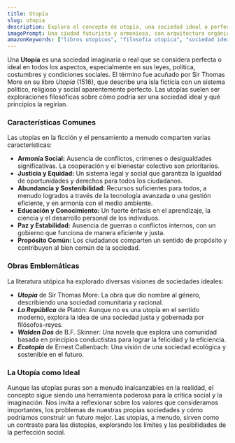 ```yaml
---
title: Utopía
slug: utopia
description: Explora el concepto de utopía, una sociedad ideal o perfecta en todos los aspectos, y su representación en la literatura y el pensamiento.
imagePrompt: Una ciudad futurista y armoniosa, con arquitectura orgánica, jardines exuberantes y personas interactuando pacíficamente, en una atmósfera luminosa y esperanzadora.
amazonKeywords: ["libros utopicos", "filosofia utopica", "sociedad ideal", "novelas utopicas", "pensamiento utopico"]
---
```


Una **Utopía** es una sociedad imaginaria o real que se considera perfecta o ideal en todos los aspectos, especialmente en sus leyes, política, costumbres y condiciones sociales. El término fue acuñado por Sir Thomas More en su libro *Utopía* (1516), que describe una isla ficticia con un sistema político, religioso y social aparentemente perfecto. Las utopías suelen ser exploraciones filosóficas sobre cómo podría ser una sociedad ideal y qué principios la regirían.

### Características Comunes

Las utopías en la ficción y el pensamiento a menudo comparten varias características:

*   **Armonía Social:** Ausencia de conflictos, crímenes o desigualdades significativas. La cooperación y el bienestar colectivo son prioritarios.
*   **Justicia y Equidad:** Un sistema legal y social que garantiza la igualdad de oportunidades y derechos para todos los ciudadanos.
*   **Abundancia y Sostenibilidad:** Recursos suficientes para todos, a menudo logrados a través de la tecnología avanzada o una gestión eficiente, y en armonía con el medio ambiente.
*   **Educación y Conocimiento:** Un fuerte énfasis en el aprendizaje, la ciencia y el desarrollo personal de los individuos.
*   **Paz y Estabilidad:** Ausencia de guerras o conflictos internos, con un gobierno que funciona de manera eficiente y justa.
*   **Propósito Común:** Los ciudadanos comparten un sentido de propósito y contribuyen al bien común de la sociedad.

### Obras Emblemáticas

La literatura utópica ha explorado diversas visiones de sociedades ideales:

*   ***Utopía*** de Sir Thomas More: La obra que dio nombre al género, describiendo una sociedad comunitaria y racional.
*   ***La República*** de Platón: Aunque no es una utopía en el sentido moderno, explora la idea de una sociedad justa y gobernada por filósofos-reyes.
*   ***Walden Dos*** de B.F. Skinner: Una novela que explora una comunidad basada en principios conductistas para lograr la felicidad y la eficiencia.
*   ***Ecotopía*** de Ernest Callenbach: Una visión de una sociedad ecológica y sostenible en el futuro.

### La Utopía como Ideal

Aunque las utopías puras son a menudo inalcanzables en la realidad, el concepto sigue siendo una herramienta poderosa para la crítica social y la imaginación. Nos invita a reflexionar sobre los valores que consideramos importantes, los problemas de nuestras propias sociedades y cómo podríamos construir un futuro mejor. Las utopías, a menudo, sirven como un contraste para las distopías, explorando los límites y las posibilidades de la perfección social.
